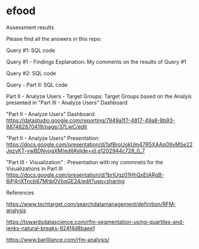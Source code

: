 # efood
Assessment results

Please find all the answers in this repo:

Query #1: SQL code

Query #1 - Findings Explanation: My comments on the results of Query #1

Query #2: SQL code

Query - Part II: SQL code

Part II - Analyze Users - Target Groups: Target Groups based on the Analyis presented in "Part III - Analyze Users" Dashboard 

"Part II - Analyze Users" Dashboard: https://datastudio.google.com/reporting/7949a1f7-4817-49a8-8b93-887482870419/page/37LwC/edit

"Part II - Analyze Users" Presentation: https://docs.google.com/presentation/d/1afBroUokUm47R5XAAp09vMSe22JezyKT-ywBDNyogXM/edit#slide=id.g1202944c728_0_7

"Part III - Visualization" : Presentation with my commnets for the Visualizations in Part III https://docs.google.com/presentation/d/1brIUgz01HhQxEtARgB-6iP4riXTncb67MhbOVbqGE24/edit?usp=sharing



References

https://www.techtarget.com/searchdatamanagement/definition/RFM-analysis

https://towardsdatascience.com/rfm-segmentation-using-quartiles-and-jenks-natural-breaks-924f4d8baee1

https://www.barilliance.com/rfm-analysis/
